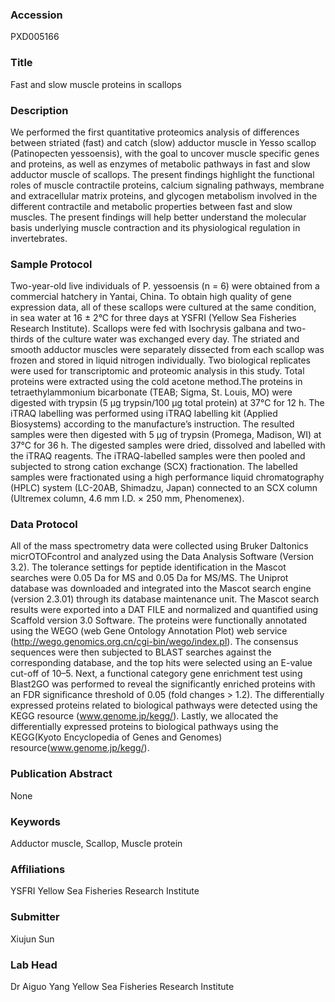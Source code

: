 ### Accession
PXD005166

### Title
Fast and slow muscle proteins in scallops

### Description
We performed the first quantitative proteomics analysis of differences between striated (fast) and catch (slow) adductor muscle in Yesso scallop (Patinopecten yessoensis), with the goal to uncover muscle specific genes and proteins, as well as enzymes of metabolic pathways in fast and slow adductor muscle of scallops. The present findings highlight the functional roles of muscle contractile proteins, calcium signaling pathways, membrane and extracellular matrix proteins, and glycogen metabolism involved in the different contractile and metabolic properties between fast and slow muscles. The present findings will help better understand the molecular basis underlying muscle contraction and its physiological regulation in invertebrates.

### Sample Protocol
Two-year-old live individuals of P. yessoensis (n = 6) were obtained from a commercial hatchery in Yantai, China. To obtain high quality of gene expression data, all of these scallops were cultured at the same condition, in sea water at 16 ± 2°C for three days at YSFRI (Yellow Sea Fisheries Research Institute). Scallops were fed with Isochrysis galbana and two-thirds of the culture water was exchanged every day. The striated and smooth adductor muscles were separately dissected from each scallop was frozen and stored in liquid nitrogen individually. Two biological replicates were used for transcriptomic and proteomic analysis in this study. Total proteins were extracted using the cold acetone method.The proteins in tetraethylammonium bicarbonate (TEAB; Sigma, St. Louis, MO) were digested with trypsin (5 μg trypsin/100 μg total protein) at 37°C for 12 h. The iTRAQ labelling was performed using iTRAQ labelling kit (Applied Biosystems) according to the manufacture’s instruction. The resulted samples were then digested with 5 μg of trypsin (Promega, Madison, WI) at 37°C for 36 h. The digested samples were dried, dissolved and labelled with the iTRAQ reagents. The iTRAQ-labelled samples were then pooled and subjected to strong cation exchange (SCX) fractionation. The labelled samples were fractionated using a high performance liquid chromatography (HPLC) system (LC-20AB, Shimadzu, Japan) connected to an SCX column (Ultremex column, 4.6 mm I.D. × 250 mm, Phenomenex).

### Data Protocol
All of the mass spectrometry data were collected using Bruker Daltonics micrOTOFcontrol and analyzed using the Data Analysis Software (Version 3.2). The tolerance settings for peptide identification in the Mascot searches were 0.05 Da for MS and 0.05 Da for MS/MS. The Uniprot database was downloaded and integrated into the Mascot search engine (version 2.3.01) through its database maintenance unit. The Mascot search results were exported into a DAT FILE and normalized and quantified using Scaffold version 3.0 Software. The proteins were functionally annotated using the WEGO (web Gene Ontology Annotation Plot) web service (http://wego.genomics.org.cn/cgi-bin/wego/index.pl). The consensus sequences were then subjected to BLAST searches against the corresponding database, and the top hits were selected using an E-value cut-off of 10–5. Next, a functional category gene enrichment test using Blast2GO was performed to reveal the significantly enriched proteins with an FDR significance threshold of 0.05 (fold changes > 1.2). The differentially expressed proteins related to biological pathways were detected using the KEGG resource (www.genome.jp/kegg/). Lastly, we allocated the differentially expressed proteins to biological pathways using the KEGG(Kyoto Encyclopedia of Genes and Genomes) resource(www.genome.jp/kegg/).

### Publication Abstract
None

### Keywords
Adductor muscle, Scallop, Muscle protein

### Affiliations
YSFRI
Yellow Sea Fisheries Research Institute

### Submitter
Xiujun Sun

### Lab Head
Dr Aiguo Yang
Yellow Sea Fisheries Research Institute


